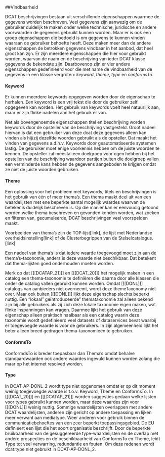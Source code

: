 ##Vindbaarheid

DCAT beschrijvingen bestaan uit verschillende eigenschappen waarmee de gegevens worden beschreven. Veel gegevens zijn aanwezig om de gebruiker duidelijk te maken onder welke technische, juridische en andere voorwaarden de gegevens gebruikt kunnen worden. Maar er is ook een groep eigenschappen die bedoeld is om gegevens te kunnen vinden waaraan de gebruiker behoefte heeft. Deze maken meer dan de andere eigenschappen de betrokken gegevens vindbaar in het aanbod, dat heel groot kan zijn.
Er zijn meerdere eigenschappen die hier voor gebruikt worden, waarvan de naam en de beschrijving van ieder DCAT klasse gegevens de bekendste zijn. Daarbovenop zijn er vier andere eigenschappen gedefinieerd voor die met name de vindbaarheid van de gegevens in een klasse vergroten: *keyword*, *theme*, *type* en *conformsTo*.

#### Keyword

Er kunnen meerdere keywords opgegeven worden door de eigenschap te herhalen. Een keyword is een vrij tekst die door de gebruiker zelf opgegeven kan worden. Het gebruik van keywords voelt heel natuurlijk aan, maar er zijn flinke nadelen aan het gebruik er van.

Net als bovengenoemde eigenschappen titel en beschrijving worden keywords door de opsteller van de beschrijving vastgesteld. Groot nadeel hiervan is dat een gebruiker van deze dcat deze gegevens alleen kan vinden als hij/zij dezelfde woorden gebruikt als de opsteller. Dat maakt het vinden van gegevens a.d.h.v. Keywords door geautomatiseerde systemen lastig.
De gebruiker moet enige voorkennis hebben om de juiste woorden te kennen. De opsteller zal meestal een doelgroep voor ogen hebben bij het opstellen van de beschrijving waardoor partijen buiten die doelgroep vallen een verminderde kans hebben de gegevens aangeboden te krijgen omdat ze niet de juiste woorden gebruiken. 


#### Theme

Een oplossing voor het probleem met keywords, titels en beschrijvingen is het gebruik van één of meer thema’s. Een thema maakt deel uit van een waardelijsten met ene beperkte aantal mogelijk waardes waarvan de betekenis duidelijk beschreven is. Op die manier kan er eenvoudig getoond worden welke thema beschreven en gevonden konden worden, wat zoeken en filteren van, gecumuleerde, DCAT beschrijvingen veel voorspelden maakt.

Voorbeelden van thema’s zijn de TOP-lijst[link], de lijst met Nederlandse overheidsinstelling[link] of de Clusterbegrippen van de Stelselcatalogus.[link]

Een nadeel van thema’s is dat iedere waarde toegevoegd moet zijn aan de thema’s-taxonomie, anders is deze waarde niet beschikbaar. Dat betekent dat thema-lijsten goed onderhouden moeten worden.

Merk op dat [[[DCATAP_21]]] en [[[DCAT_20]]] het mogelijk maken in een catalog een thema-taxonomie te definiëren die daarna door alle klassen die onder de catalog vallen gebruikt kunnen worden. 
Omdat [[[DONL]]] catalogs van aanbieders niet overneemt, wordt deze themeTaxonomy niet over.
Maar ook buiten [[[DONL]]] lijkt deze eigenschap slechts beperkt nuttig. Een “lokaal” geïntroduceerde” themataxonomie zal alleen bekend zijn bij alle gebruikers als zij zich deze lokale taxonomie eigen maken, wat flinke inspanningen kan vragen. Daarmee lijkt het gebruik van  deze eigenschap alleen praktisch haalbaar als een catalog waarin deze taxonomie wordt gedefinieerd veel datasets of dataservices bevat waarbij er toegevoegde waarde is voor de gebruikers. In zijn algemeenheid lijkt het beter alleen breed gedragen thema-taxonomieën te gebruiken.

#### ConformsTo
ConformdsTo is breder toepasbaar dan Thema’s omdat behalve standaardwaarden ook andere waardes ingevuld kunnen worden zolang die maar op het internet resolved worden.



#### Type

In DCAT-AP-DONL_2 wordt type niet opgenomen omdat er op dit moment weinig toegevoegde waarde is t.o.v. Keyword, Theme en ConformsTo. In [[[DCAT_20]]] en [[[DCATAP_21]]] worden suggesties gedaan welke lijsten voor types gebruikt kunnen worden, maar deze waardes zijn voor [[[DONL]]] weinig nuttig. Sommige waardelijsten overlappen met andere DCAT waardelijsten, anderen zijn gericht op andere toepassing en lijken meer verwant aan mediatype. Weer anderen voor gebruik binnen de communicatiebehoeftes van een zeer beperkt toepassingsgebied. De EU definieert een lijst die het soort organisatis beschrijft. Door de beperkte bruikbaarheid van de gesuggereerde type-waardelijsten en de overlap met andere prospecties en de beschikbaarheid van ConformsTo en Theme, leidt Type tot veel verwarring, redundantie en fouten. 
Om deze redenen wordt dcat:type niet gebruikt in DCAT-AP-DONL_2.
